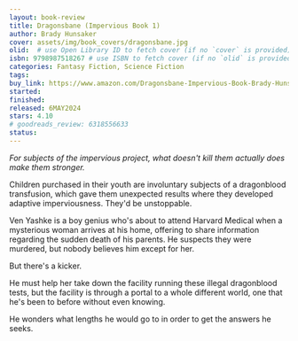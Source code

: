 ```yaml
---
layout: book-review
title: Dragonsbane (Impervious Book 1)
author: Brady Hunsaker
cover: assets/img/book_covers/dragonsbane.jpg
olid:  # use Open Library ID to fetch cover (if no `cover` is provided)
isbn: 9798987518267 # use ISBN to fetch cover (if no `olid` is provided, dashes are optional)
categories: Fantasy Fiction, Science Fiction
tags: 
buy_link: https://www.amazon.com/Dragonsbane-Impervious-Book-Brady-Hunsaker/dp/B0D3H8RLMH/ref=tmm_pap_swatch_0?_encoding=UTF8&dib_tag=se&dib=eyJ2IjoiMSJ9.iE8WHWLGJy30u3V8-oYebLH_Eqi5XI00NYIHKUFmOL0I53BM4vmz1RIKFMY3dxOMMmvX46nZ0RUryZX0wijVL1qx7zIq4eTiLXpUMiGq-4soHMYJT5v43UjgTdQlXOPTwLwn-zCgn7AfpaIB-wn1NsnjcxAjKXDIUorJzrdjlEyy0x2tRUNptDSKSd-DTHYQdZAGZY7Iyo-p48VB8tCf42NF_th-osJohYd19_T1pIs.XUQYWNiLcFVd1Hqbpc-_Xp3tPnFh99uvIg0o7p8AGdE&qid=1754327044&sr=8-1
started: 
finished: 
released: 6MAY2024
stars: 4.10
# goodreads_review: 6318556633
status: 
---
```


_For subjects of the impervious project, what doesn't kill them actually does make them stronger._

Children purchased in their youth are involuntary subjects of a dragonblood transfusion, which gave them unexpected results where they developed adaptive imperviousness. They'd be unstoppable.

Ven Yashke is a boy genius who's about to attend Harvard Medical when a mysterious woman arrives at his home, offering to share information regarding the sudden death of his parents. He suspects they were murdered, but nobody believes him except for her.

But there's a kicker.

He must help her take down the facility running these illegal dragonblood tests, but the facility is through a portal to a whole different world, one that he's been to before without even knowing.

He wonders what lengths he would go to in order to get the answers he seeks.